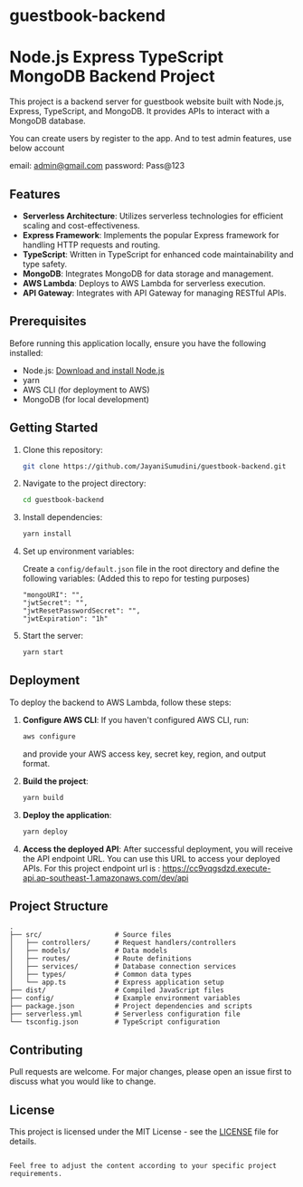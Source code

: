 # guestbook-backend

# Node.js Express TypeScript MongoDB Backend Project

This project is a backend server for guestbook website built with Node.js, Express, TypeScript, and MongoDB. It provides APIs to interact with a MongoDB database.

You can create users by register to the app.
And to test admin features, use below account

email: admin@gmail.com
password: Pass@123


## Features

- **Serverless Architecture**: Utilizes serverless technologies for efficient scaling and cost-effectiveness.
- **Express Framework**: Implements the popular Express framework for handling HTTP requests and routing.
- **TypeScript**: Written in TypeScript for enhanced code maintainability and type safety.
- **MongoDB**: Integrates MongoDB for data storage and management.
- **AWS Lambda**: Deploys to AWS Lambda for serverless execution.
- **API Gateway**: Integrates with API Gateway for managing RESTful APIs.

## Prerequisites

Before running this application locally, ensure you have the following installed:

- Node.js: [Download and install Node.js](https://nodejs.org/)
- yarn
- AWS CLI (for deployment to AWS)
- MongoDB (for local development)

## Getting Started

1. Clone this repository:

   ```bash
   git clone https://github.com/JayaniSumudini/guestbook-backend.git
   ```

2. Navigate to the project directory:

   ```bash
   cd guestbook-backend
   ```

3. Install dependencies:

   ```bash
   yarn install
   ```

4. Set up environment variables:

   Create a `config/default.json` file in the root directory and define the following variables:
   (Added this to repo for testing purposes)

   ```
   "mongoURI": "",
   "jwtSecret": "",
   "jwtResetPasswordSecret": "",
   "jwtExpiration": "1h"
   ```

5. Start the server:

   ```bash
   yarn start
   ```

## Deployment

To deploy the backend to AWS Lambda, follow these steps:

1. **Configure AWS CLI**:
   If you haven't configured AWS CLI, run:

   ```bash
   aws configure
   ```

   and provide your AWS access key, secret key, region, and output format.

2. **Build the project**:

   ```bash
   yarn build
   ```

3. **Deploy the application**:

   ```bash
   yarn deploy
   ```

4. **Access the deployed API**:
   After successful deployment, you will receive the API endpoint URL. You can use this URL to access your deployed APIs.
   For this project endpoint url is : https://cc9vqgsdzd.execute-api.ap-southeast-1.amazonaws.com/dev/api

## Project Structure

```
.
├── src/                  # Source files
│   ├── controllers/      # Request handlers/controllers
│   ├── models/           # Data models
│   ├── routes/           # Route definitions
│   ├── services/         # Database connection services
│   ├── types/            # Common data types
│   └── app.ts            # Express application setup
├── dist/                 # Compiled JavaScript files
├── config/               # Example environment variables
├── package.json          # Project dependencies and scripts
├── serverless.yml        # Serverless configuration file
└── tsconfig.json         # TypeScript configuration
```

## Contributing

Pull requests are welcome. For major changes, please open an issue first to discuss what you would like to change.

## License

This project is licensed under the MIT License - see the [LICENSE](LICENSE) file for details.

```

Feel free to adjust the content according to your specific project requirements.
```
